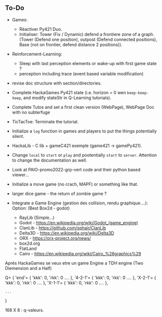 ## To-Do

- Games: 
	* Réactiver Py421 Duo.
	* Initialiser: Tower (Fix / Dynamic) defend a frontiere zone of a graph. (Tower (Defend one position), outpost (Defend connected positions), Base (not on frontier, defend distance 2 positions)).
- Reinforcement-Learning:
	* Sleep with last perception elements or wake-up with first game state ?
	* perception including trace (event based variable modification)
- revise doc structure with section/directories.
- Complete HackaGames Py421 state (i.e. horizon = 0 wen `keep-keep-keep`, and modify stateStr in Q-Learning tutorials).
- Complete Tutos and set a first clean version (WebPage), WebPage Doc with no subterfuge

- TicTacToe: Terminate the tutorial.
- Initialize a `log` function in games and players to put the things potentially silent.
- HackaLib - C lib + gameC421 exemple (game421 -> gamePy421).
- Change `local` to `start` or `play` and pootentially `start` to `server`. Attention to change the documentation as well.
- Look at PAIO-promo2022-grp-vert code and their python based viewer...
- Initialize a move game (no crach, MAPF) or something like that.
- larger dice game - the return of zombie game ?
- Integrate a Game Engine (gestion des collision, rendu graphique....): Option: (Best Box2d - godot)
	+ RayLib (Simple...)
	+ Godot - https://en.wikipedia.org/wiki/Godot_(game_engine)
	+ ClanLib - https://github.com/sphair/ClanLib
	+ Delta3D - https://en.wikipedia.org/wiki/Delta3D
	+ ORX - https://orx-project.org/news/
	+ box2d.org
	+ FlatLand
	+ Cairo - https://en.wikipedia.org/wiki/Cairo_%28graphics%29

Aprés HackaGames se veux etre un game Engine a TDH engine (Two Diemension and a Half)

Q= {
    'end'= { 'kkk': 0, 'rkk': 0 .... },
    '4-2-1'= { 'kkk': 0, 'rkk': 0 .... },
    'X-2-1'= { 'kkk': 0, 'rkk': 0 .... },
    'X-1-1'= { 'kkk': 0, 'rkk': 0 .... },

    ...
 }

 168 X 8 : q-valeurs.